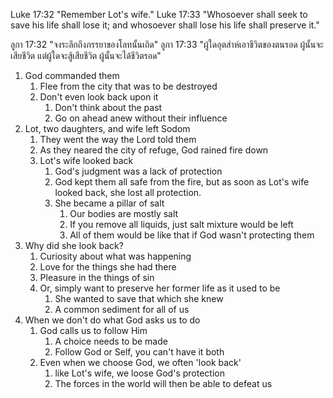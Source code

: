 Luke 17:32 "Remember Lot's wife."
Luke 17:33 "Whosoever shall seek to save his life shall lose it; and whosoever shall lose his life shall preserve it."

ลูกา 17:32 "จงระลึกถึงภรรยาของโลทนั้นเถิด"
ลูกา 17:33 "ผู้ใดอุตส่าห์เอาชีวิตของตนรอด ผู้นั้นจะเสียชีวิต แต่ผู้ใดจะสู้เสียชีวิต ผู้นั้นจะได้ชีวิตรอด"

1. God commanded them
    1. Flee from the city that was to be destroyed
    2. Don't even look back upon it
        1. Don't think about the past
        2. Go on ahead anew without their influence
2. Lot, two daughters, and wife left Sodom
    1. They went the way the Lord told them
    2. As they neared the city of refuge, God rained fire down
    3. Lot's wife looked back
        1. God's judgment was a lack of protection
        2. God kept them all safe from the fire, but as soon as Lot's wife looked back, she lost all protection.
        3. She became a pillar of salt
            1. Our bodies are mostly salt
            2. If you remove all liquids, just salt mixture would be left
            3. All of them would be like that if God wasn't protecting them
3. Why did she look back?
    1. Curiosity about what was happening
    2. Love for the things she had there
    3. Pleasure in the things of sin
    4. Or, simply want to preserve her former life as it used to be
        1. She wanted to save that which she knew
        2. A common sediment for all of us
4. When we don't do what God asks us to do
    1. God calls us to follow Him
        1. A choice needs to be made
        2. Follow God or Self, you can't have it both
    2. Even when we choose God, we often 'look back'
        1. like Lot's wife, we loose God's protection
        2. The forces in the world will then be able to defeat us